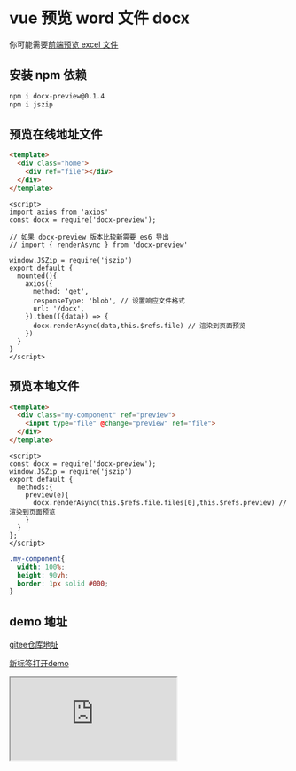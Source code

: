 # vue 预览 word 文件 docx

你可能需要[前端预览 excel 文件](./vue预览Excel表格.md)  

## 安装 npm 依赖

```bash
npm i docx-preview@0.1.4
npm i jszip
```

## 预览在线地址文件

<CodeGroup>
  <CodeGroupItem title="html">

```html
<template>
  <div class="home">
    <div ref="file"></div>
  </div>
</template>
```

  </CodeGroupItem>
  <CodeGroupItem title="vue" active>


``` vue
<script>
import axios from 'axios'
const docx = require('docx-preview');

// 如果 docx-preview 版本比较新需要 es6 导出
// import { renderAsync } from 'docx-preview'

window.JSZip = require('jszip')
export default {
  mounted(){
    axios({
      method: 'get',
      responseType: 'blob', // 设置响应文件格式
      url: '/docx',
    }).then(({data}) => {
      docx.renderAsync(data,this.$refs.file) // 渲染到页面预览
    })
  }
}
</script>
```

  </CodeGroupItem>
</CodeGroup>


## 预览本地文件
<CodeGroup>
  <CodeGroupItem title="html">

```html
<template>
  <div class="my-component" ref="preview">
    <input type="file" @change="preview" ref="file">
  </div>
</template>
```


  </CodeGroupItem>
  <CodeGroupItem title="vue" active>

```vue
<script>
const docx = require('docx-preview');
window.JSZip = require('jszip')
export default {
  methods:{
    preview(e){
      docx.renderAsync(this.$refs.file.files[0],this.$refs.preview) // 渲染到页面预览
    }
  }
};
</script>
```

  </CodeGroupItem>
  <CodeGroupItem title="css">

```css
.my-component{
  width: 100%;
  height: 90vh;
  border: 1px solid #000;
}
```

  </CodeGroupItem>
</CodeGroup>



## demo 地址

[gitee仓库地址](https://gitee.com/tomiaa/vue-preview-word-file-docx)

[新标签打开demo](https://tomiaa.gitee.io/vue-preview-word-file-docx/#/)

<iframe src="https://tomiaa.gitee.io/vue-preview-word-file-docx/#/" ></iframe>
